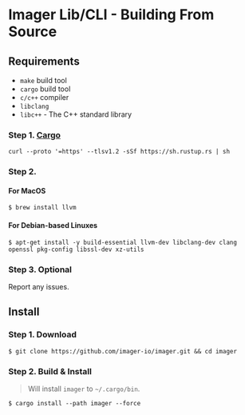 # Imager Lib/CLI - Building From Source

## Requirements

* `make` build tool 
* `cargo` build tool
* `c/c++` compiler
* `libclang`
* `libc++` - The C++ standard library

### Step 1. [Cargo](https://rustup.rs)

```
curl --proto '=https' --tlsv1.2 -sSf https://sh.rustup.rs | sh
```

### Step 2.

#### For MacOS

```shell
$ brew install llvm
```

#### For Debian-based Linuxes

```shell
$ apt-get install -y build-essential llvm-dev libclang-dev clang openssl pkg-config libssl-dev xz-utils
```

### Step 3. Optional

Report any issues.

## Install

### Step 1. Download

```shell
$ git clone https://github.com/imager-io/imager.git && cd imager
```

### Step 2. Build & Install
> Will install `imager` to `~/.cargo/bin`.

```shell
$ cargo install --path imager --force
```
